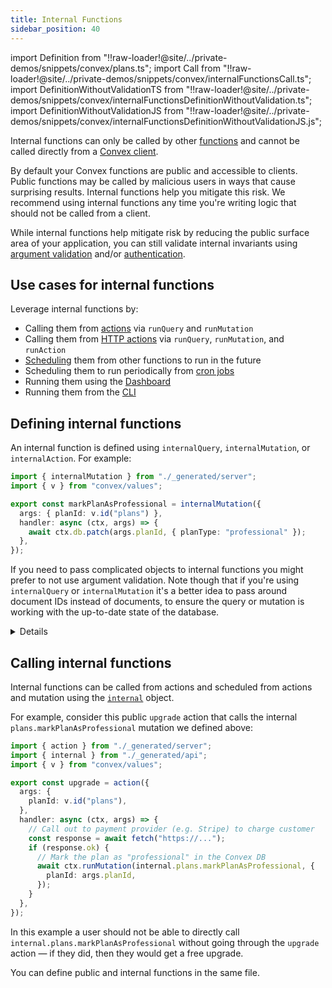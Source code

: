 ```yaml
---
title: Internal Functions
sidebar_position: 40
---
```


import Definition from "!!raw-loader!@site/../private-demos/snippets/convex/plans.ts";
import Call from "!!raw-loader!@site/../private-demos/snippets/convex/internalFunctionsCall.ts";
import DefinitionWithoutValidationTS from "!!raw-loader!@site/../private-demos/snippets/convex/internalFunctionsDefinitionWithoutValidation.ts";
import DefinitionWithoutValidationJS from "!!raw-loader!@site/../private-demos/snippets/convex/internalFunctionsDefinitionWithoutValidationJS.js";

Internal functions can only be called by other [functions](/docs/functions.mdx)
and cannot be called directly from a [Convex client](/docs/client/react.mdx).

By default your Convex functions are public and accessible to clients. Public
functions may be called by malicious users in ways that cause surprising
results. Internal functions help you mitigate this risk. We recommend using
internal functions any time you're writing logic that should not be called from
a client.

While internal functions help mitigate risk by reducing the public surface area
of your application, you can still validate internal invariants using
[argument validation](/docs/functions/validation.mdx) and/or
[authentication](/docs/auth/functions-auth.mdx).

## Use cases for internal functions

Leverage internal functions by:

- Calling them from [actions](/docs/functions/actions.mdx#action-context) via
  `runQuery` and `runMutation`
- Calling them from [HTTP actions](/docs/functions/http-actions.mdx) via
  `runQuery`, `runMutation`, and `runAction`
- [Scheduling](/docs/scheduling/scheduled-functions.mdx) them from other
  functions to run in the future
- Scheduling them to run periodically from
  [cron jobs](/docs/scheduling/cron-jobs.mdx)
- Running them using the
  [Dashboard](/docs/dashboard/deployments/functions.md#running-functions)
- Running them from the [CLI](/docs/cli.md#run-convex-functions)

## Defining internal functions

An internal function is defined using `internalQuery`, `internalMutation`, or
`internalAction`. For example:


```typescript
import { internalMutation } from "./_generated/server";
import { v } from "convex/values";

export const markPlanAsProfessional = internalMutation({
  args: { planId: v.id("plans") },
  handler: async (ctx, args) => {
    await ctx.db.patch(args.planId, { planType: "professional" });
  },
});

```


If you need to pass complicated objects to internal functions you might prefer
to not use argument validation. Note though that if you're using `internalQuery`
or `internalMutation` it's a better idea to pass around document IDs instead of
documents, to ensure the query or mutation is working with the up-to-date state
of the database.

<Details summary="Internal function without argument validation">


```typescript
import { internalAction } from "./_generated/server";
import { Doc } from "./_generated/dataModel";

export const markPlanAsProfessional = internalAction({
  handler: async (actionCtx, args) => {
    // perform an action, perhaps calling a third-party API
  },
});

```


</Details>

## Calling internal functions

Internal functions can be called from actions and scheduled from actions and
mutation using the [`internal`](/generated-api/api#internal) object.

For example, consider this public `upgrade` action that calls the internal
`plans.markPlanAsProfessional` mutation we defined above:


```typescript
import { action } from "./_generated/server";
import { internal } from "./_generated/api";
import { v } from "convex/values";

export const upgrade = action({
  args: {
    planId: v.id("plans"),
  },
  handler: async (ctx, args) => {
    // Call out to payment provider (e.g. Stripe) to charge customer
    const response = await fetch("https://...");
    if (response.ok) {
      // Mark the plan as "professional" in the Convex DB
      await ctx.runMutation(internal.plans.markPlanAsProfessional, {
        planId: args.planId,
      });
    }
  },
});

```


In this example a user should not be able to directly call
`internal.plans.markPlanAsProfessional` without going through the `upgrade`
action — if they did, then they would get a free upgrade.

You can define public and internal functions in the same file.
